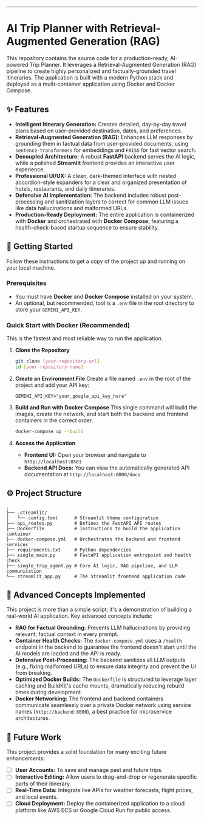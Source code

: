 ***

# AI Trip Planner with Retrieval-Augmented Generation (RAG)

This repository contains the source code for a production-ready, AI-powered Trip Planner. It leverages a Retrieval-Augmented Generation (RAG) pipeline to create highly personalized and factually-grounded travel itineraries. The application is built with a modern Python stack and 
deployed as a multi-container application using Docker and Docker Compose.

## ✨ Features

*   **Intelligent Itinerary Generation:** Creates detailed, day-by-day travel plans based on user-provided destination, dates, and preferences.
*   **Retrieval-Augmented Generation (RAG):** Enhances LLM responses by grounding them in factual data from user-provided documents, using `sentence-transformers` for embeddings and `FAISS` for fast vector search.
*   **Decoupled Architecture:** A robust **FastAPI** backend serves the AI logic, while a polished **Streamlit** frontend provides an interactive user experience.
*   **Professional UI/UX:** A clean, dark-themed interface with nested accordion-style expanders for a clear and organized presentation of hotels, restaurants, and daily itineraries.
*   **Defensive AI Implementation:** The backend includes robust post-processing and sanitization layers to correct for common LLM issues like data hallucinations and malformed URLs.
*   **Production-Ready Deployment:** The entire application is containerized with **Docker** and orchestrated with **Docker Compose**, featuring a health-check-based startup sequence to ensure stability.

## 🚀 Getting Started

Follow these instructions to get a copy of the project up and running on your local machine.

### Prerequisites

*   You must have **Docker** and **Docker Compose** installed on your system.
*   An optional, but recommended, tool is a `.env` file in the root directory to store your `GEMINI_API_KEY`.

### Quick Start with Docker (Recommended)

This is the fastest and most reliable way to run the application.

1.  **Clone the Repository**
    ```sh
    git clone [your-repository-url]
    cd [your-repository-name]
    ```

2.  **Create an Environment File**
    Create a file named `.env` in the root of the project and add your API key:
    ```
    GEMINI_API_KEY="your_google_api_key_here"
    ```

3.  **Build and Run with Docker Compose**
    This single command will build the images, create the network, and start both the backend and frontend containers in the correct order.
    ```sh
    docker-compose up --build
    ```

4.  **Access the Application**
    *   **Frontend UI:** Open your browser and navigate to `http://localhost:8501`
    *   **Backend API Docs:** You can view the automatically generated API documentation at `http://localhost:8000/docs`

## ⚙️ Project Structure

```
.
├── .streamlit/
│   └── config.toml      # Streamlit theme configuration
├── api_routes.py        # Defines the FastAPI API routes
├── Dockerfile           # Instructions to build the application container
├── docker-compose.yml   # Orchestrates the backend and frontend services
├── requirements.txt     # Python dependencies
├── single_main.py       # FastAPI application entrypoint and health check
├── single_trip_agent.py # Core AI logic, RAG pipeline, and LLM communication
└── streamlit_app.py     # The Streamlit frontend application code
```

## 🧠 Advanced Concepts Implemented

This project is more than a simple script; it's a demonstration of building a real-world AI application. Key advanced concepts include:
*   **RAG for Factual Grounding:** Prevents LLM hallucinations by providing relevant, factual context in every prompt.
*   **Container Health Checks:** The `docker-compose.yml` uses a `/health` endpoint in the backend to guarantee the frontend doesn't start until the AI models are loaded and the API is ready.
*   **Defensive Post-Processing:** The backend sanitizes all LLM outputs (e.g., fixing malformed URLs) to ensure data integrity and prevent the UI from breaking.
*   **Optimized Docker Builds:** The `Dockerfile` is structured to leverage layer caching and BuildKit's cache mounts, dramatically reducing rebuild times during development.
*   **Docker Networking:** The frontend and backend containers communicate seamlessly over a private Docker network using service names (`http://backend:8000`), a best practice for microservice architectures.

## 🔮 Future Work

This project provides a solid foundation for many exciting future enhancements:
*   [ ] **User Accounts:** To save and manage past and future trips.
*   [ ] **Interactive Editing:** Allow users to drag-and-drop or regenerate specific parts of their itinerary.
*   [ ] **Real-Time Data:** Integrate live APIs for weather forecasts, flight prices, and local events.
*   [ ] **Cloud Deployment:** Deploy the containerized application to a cloud platform like AWS ECS or Google Cloud Run for public access.
